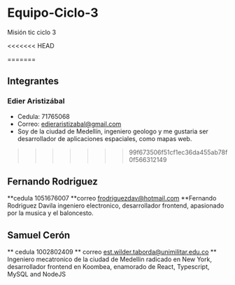 # Equipo-Ciclo-3
Misión tic ciclo 3

<<<<<<< HEAD

=======
## Integrantes

### Edier Aristizábal
* Cedula: 71765068
* Correo: edieraristizabal@gmail.com
* Soy de la ciudad de Medellín, ingeniero geologo y me gustaria ser desarrollador de aplicaciones espaciales, como mapas web.
>>>>>>> 99f673506f51cf1ec36da455ab78f0f566312149
## Fernando Rodriguez
**cedula 1051676007
**correo frodriguezdav@hotmail.com
**Fernando Rodriguez Davila ingeniero electronico, desarrollador frontend, apasionado por la musica y el baloncesto.

## Samuel Cerón
** cedula 1002802409
** correo est.wilder.taborda@unimilitar.edu.co
** Ingeniero mecatronico de la ciudad de Medellin radicado en New York, desarrollador frontend en Koombea, enamorado de React, Typescript, MySQL and NodeJS
